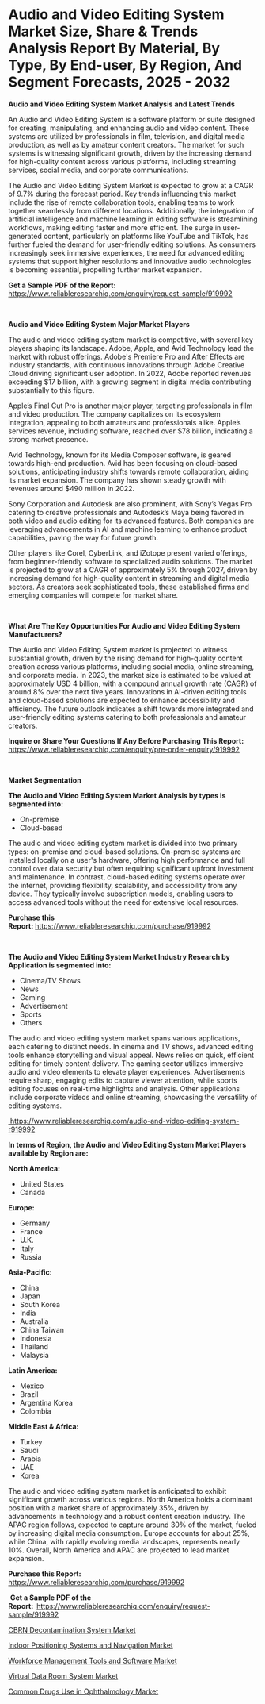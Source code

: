 <p><h1>Audio and Video Editing System Market Size, Share & Trends Analysis Report By Material, By Type, By End-user, By Region, And Segment Forecasts, 2025 - 2032</h1></p><p><strong>Audio and Video Editing System Market Analysis and Latest Trends</strong></p>
<p><p>An Audio and Video Editing System is a software platform or suite designed for creating, manipulating, and enhancing audio and video content. These systems are utilized by professionals in film, television, and digital media production, as well as by amateur content creators. The market for such systems is witnessing significant growth, driven by the increasing demand for high-quality content across various platforms, including streaming services, social media, and corporate communications.</p><p>The Audio and Video Editing System Market is expected to grow at a CAGR of 9.7% during the forecast period. Key trends influencing this market include the rise of remote collaboration tools, enabling teams to work together seamlessly from different locations. Additionally, the integration of artificial intelligence and machine learning in editing software is streamlining workflows, making editing faster and more efficient. The surge in user-generated content, particularly on platforms like YouTube and TikTok, has further fueled the demand for user-friendly editing solutions. As consumers increasingly seek immersive experiences, the need for advanced editing systems that support higher resolutions and innovative audio technologies is becoming essential, propelling further market expansion.</p></p>
<p><strong>Get a Sample PDF of the Report:&nbsp;</strong> <a href="https://www.reliableresearchiq.com/enquiry/request-sample/919992?utm_campaign=1140&utm_medium=2&utm_source=Github&utm_content=ia&utm_term=07032025&utm_id=audio-and-video-editing-system">https://www.reliableresearchiq.com/enquiry/request-sample/919992</a></p>
<p>&nbsp;</p>
<p><strong>Audio and Video Editing System Major Market Players</strong></p>
<p><p>The audio and video editing system market is competitive, with several key players shaping its landscape. Adobe, Apple, and Avid Technology lead the market with robust offerings. Adobe's Premiere Pro and After Effects are industry standards, with continuous innovations through Adobe Creative Cloud driving significant user adoption. In 2022, Adobe reported revenues exceeding $17 billion, with a growing segment in digital media contributing substantially to this figure.</p><p>Apple’s Final Cut Pro is another major player, targeting professionals in film and video production. The company capitalizes on its ecosystem integration, appealing to both amateurs and professionals alike. Apple’s services revenue, including software, reached over $78 billion, indicating a strong market presence.</p><p>Avid Technology, known for its Media Composer software, is geared towards high-end production. Avid has been focusing on cloud-based solutions, anticipating industry shifts towards remote collaboration, aiding its market expansion. The company has shown steady growth with revenues around $490 million in 2022.</p><p>Sony Corporation and Autodesk are also prominent, with Sony’s Vegas Pro catering to creative professionals and Autodesk’s Maya being favored in both video and audio editing for its advanced features. Both companies are leveraging advancements in AI and machine learning to enhance product capabilities, paving the way for future growth.</p><p>Other players like Corel, CyberLink, and iZotope present varied offerings, from beginner-friendly software to specialized audio solutions. The market is projected to grow at a CAGR of approximately 5% through 2027, driven by increasing demand for high-quality content in streaming and digital media sectors. As creators seek sophisticated tools, these established firms and emerging companies will compete for market share.</p></p>
<p>&nbsp;</p>
<p><strong>What Are The Key Opportunities For Audio and Video Editing System Manufacturers?</strong></p>
<p><p>The Audio and Video Editing System market is projected to witness substantial growth, driven by the rising demand for high-quality content creation across various platforms, including social media, online streaming, and corporate media. In 2023, the market size is estimated to be valued at approximately USD 4 billion, with a compound annual growth rate (CAGR) of around 8% over the next five years. Innovations in AI-driven editing tools and cloud-based solutions are expected to enhance accessibility and efficiency. The future outlook indicates a shift towards more integrated and user-friendly editing systems catering to both professionals and amateur creators.</p></p>
<p><strong>Inquire or Share Your Questions If Any Before Purchasing This Report:</strong> <a href="https://www.reliableresearchiq.com/enquiry/pre-order-enquiry/919992?utm_campaign=1140&utm_medium=2&utm_source=Github&utm_content=ia&utm_term=07032025&utm_id=audio-and-video-editing-system">https://www.reliableresearchiq.com/enquiry/pre-order-enquiry/919992</a></p>
<p>&nbsp;</p>
<p><strong>Market Segmentation</strong></p>
<p><strong>The Audio and Video Editing System Market Analysis by types is segmented into:</strong></p>
<p><ul><li>On-premise</li><li>Cloud-based</li></ul></p>
<p><p>The audio and video editing system market is divided into two primary types: on-premise and cloud-based solutions. On-premise systems are installed locally on a user's hardware, offering high performance and full control over data security but often requiring significant upfront investment and maintenance. In contrast, cloud-based editing systems operate over the internet, providing flexibility, scalability, and accessibility from any device. They typically involve subscription models, enabling users to access advanced tools without the need for extensive local resources.</p></p>
<p><strong>Purchase this Report:&nbsp;</strong><a href="https://www.reliableresearchiq.com/purchase/919992?utm_campaign=1140&utm_medium=2&utm_source=Github&utm_content=ia&utm_term=07032025&utm_id=audio-and-video-editing-system">https://www.reliableresearchiq.com/purchase/919992</a></p>
<p>&nbsp;</p>
<p><strong>The Audio and Video Editing System Market Industry Research by Application is segmented into:</strong></p>
<p><ul><li>Cinema/TV Shows</li><li>News</li><li>Gaming</li><li>Advertisement</li><li>Sports</li><li>Others</li></ul></p>
<p><p>The audio and video editing system market spans various applications, each catering to distinct needs. In cinema and TV shows, advanced editing tools enhance storytelling and visual appeal. News relies on quick, efficient editing for timely content delivery. The gaming sector utilizes immersive audio and video elements to elevate player experiences. Advertisements require sharp, engaging edits to capture viewer attention, while sports editing focuses on real-time highlights and analysis. Other applications include corporate videos and online streaming, showcasing the versatility of editing systems.</p></p>
<p><a href="https://www.reliableresearchiq.com/audio-and-video-editing-system-r919992?utm_campaign=1140&utm_medium=2&utm_source=Github&utm_content=ia&utm_term=07032025&utm_id=audio-and-video-editing-system">&nbsp;https://www.reliableresearchiq.com/audio-and-video-editing-system-r919992</a></p>
<p><strong>In terms of Region, the Audio and Video Editing System Market Players available by Region are:</strong></p>
<p>
    <p> <strong> North America: </strong>
        <ul>
            <li>United States</li>
            <li>Canada</li>
        </ul>
        </p> 
    <p> <strong> Europe: </strong>
        <ul>
            <li>Germany</li>
            <li>France</li>
            <li>U.K.</li>
            <li>Italy</li>
            <li>Russia</li>
        </ul>
        </p> 
    <p> <strong> Asia-Pacific: </strong>
        <ul>
            <li>China</li>
            <li>Japan</li>
            <li>South Korea</li>
            <li>India</li>
            <li>Australia</li>
            <li>China Taiwan</li>
            <li>Indonesia</li>
            <li>Thailand</li>
            <li>Malaysia</li>
        </ul>
        </p> 
    <p> <strong> Latin America: </strong>
        <ul>
            <li>Mexico</li>
            <li>Brazil</li>
            <li>Argentina Korea</li>
            <li>Colombia</li>
        </ul>
        </p> 
    <p> <strong> Middle East & Africa: </strong>
        <ul>
            <li>Turkey</li>
            <li>Saudi</li>
            <li>Arabia</li>
            <li>UAE</li>
            <li>Korea</li>
        </ul>
    </p>
    </p>
<p><p>The audio and video editing system market is anticipated to exhibit significant growth across various regions. North America holds a dominant position with a market share of approximately 35%, driven by advancements in technology and a robust content creation industry. The APAC region follows, expected to capture around 30% of the market, fueled by increasing digital media consumption. Europe accounts for about 25%, while China, with rapidly evolving media landscapes, represents nearly 10%. Overall, North America and APAC are projected to lead market expansion.</p></p>
<p><strong>Purchase this Report: </strong><a href="https://www.reliableresearchiq.com/purchase/919992?utm_campaign=1140&utm_medium=2&utm_source=Github&utm_content=ia&utm_term=07032025&utm_id=audio-and-video-editing-system">https://www.reliableresearchiq.com/purchase/919992</a></p>
<p>&nbsp;<strong>Get a Sample PDF of the Report:&nbsp;&nbsp;</strong><a href="https://www.reliableresearchiq.com/enquiry/request-sample/919992?utm_campaign=1140&utm_medium=2&utm_source=Github&utm_content=ia&utm_term=07032025&utm_id=audio-and-video-editing-system">https://www.reliableresearchiq.com/enquiry/request-sample/919992</a></p>
<p><strong></strong></p>
<p><p><a href="https://github.com/jaspartatin/Market-Research-Report-List-1/blob/main/cbrn-decontamination-system-market.md?utm_campaign=1140&utm_medium=2&utm_source=Github&utm_content=ia&utm_term=07032025&utm_id=audio-and-video-editing-system">CBRN Decontamination System Market</a></p><p><a href="https://github.com/toghojbeinta/Market-Research-Report-List-1/blob/main/indoor-positioning-systems-and-navigation-market.md?utm_campaign=1140&utm_medium=2&utm_source=Github&utm_content=ia&utm_term=07032025&utm_id=audio-and-video-editing-system">Indoor Positioning Systems and Navigation Market</a></p><p><a href="https://github.com/alefermeivys/Market-Research-Report-List-1/blob/main/workforce-management-tools-and-software-market.md?utm_campaign=1140&utm_medium=2&utm_source=Github&utm_content=ia&utm_term=07032025&utm_id=audio-and-video-editing-system">Workforce Management Tools and Software Market</a></p><p><a href="https://github.com/kluviabolofo/Market-Research-Report-List-1/blob/main/virtual-data-room-system-market.md?utm_campaign=1140&utm_medium=2&utm_source=Github&utm_content=ia&utm_term=07032025&utm_id=audio-and-video-editing-system">Virtual Data Room System Market</a></p><p><a href="https://github.com/jullselai/Market-Research-Report-List-1/blob/main/common-drugs-use-in-ophthalmology-market.md?utm_campaign=1140&utm_medium=2&utm_source=Github&utm_content=ia&utm_term=07032025&utm_id=audio-and-video-editing-system">Common Drugs Use in Ophthalmology Market</a></p></p>